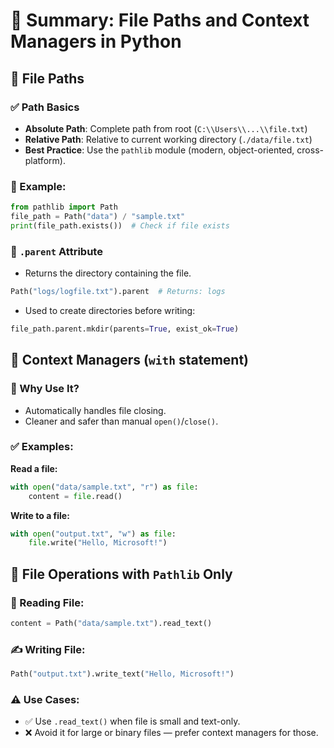 
# 📄 Summary: File Paths and Context Managers in Python

## 🔹 File Paths

### ✅ Path Basics
- **Absolute Path**: Complete path from root (`C:\\Users\\...\\file.txt`)
- **Relative Path**: Relative to current working directory (`./data/file.txt`)
- **Best Practice**: Use the `pathlib` module (modern, object-oriented, cross-platform).

### 🧱 Example:
```python
from pathlib import Path
file_path = Path("data") / "sample.txt"
print(file_path.exists())  # Check if file exists
```

### 📁 `.parent` Attribute
- Returns the directory containing the file.
```python
Path("logs/logfile.txt").parent  # Returns: logs
```
- Used to create directories before writing:
```python
file_path.parent.mkdir(parents=True, exist_ok=True)
```

## 🔹 Context Managers (`with` statement)

### 📘 Why Use It?
- Automatically handles file closing.
- Cleaner and safer than manual `open()`/`close()`.

### ✅ Examples:
**Read a file:**
```python
with open("data/sample.txt", "r") as file:
    content = file.read()
```

**Write to a file:**
```python
with open("output.txt", "w") as file:
    file.write("Hello, Microsoft!")
```

## 🔹 File Operations with `Pathlib` Only

### 📖 Reading File:
```python
content = Path("data/sample.txt").read_text()
```

### ✍️ Writing File:
```python
Path("output.txt").write_text("Hello, Microsoft!")
```

### ⚠️ Use Cases:
- ✅ Use `.read_text()` when file is small and text-only.
- ❌ Avoid it for large or binary files — prefer context managers for those.
